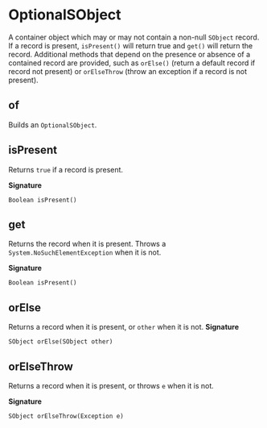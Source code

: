 # OptionalSObject

A container object which may or may not contain a non-null `SObject` record. If a record is present, `isPresent()` will return true and `get()` will return the record. Additional methods that depend on the presence or absence of a contained record are provided, such as `orElse()` (return a default record if record not present) or `orElseThrow` (throw an exception if a record is not present).

## of

Builds an `OptionalSObject`.

## isPresent

Returns `true` if a record is present.

**Signature**
```
Boolean isPresent()
```

## get

Returns the record when it is present. Throws a `System.NoSuchElementException` when it is not.

**Signature**
```
Boolean isPresent()
```

## orElse

Returns a record when it is present, or `other` when it is not.
**Signature**
```
SObject orElse(SObject other)
```

## orElseThrow

Returns a record when it is present, or throws `e` when it is not.

**Signature**
```
SObject orElseThrow(Exception e)
```


